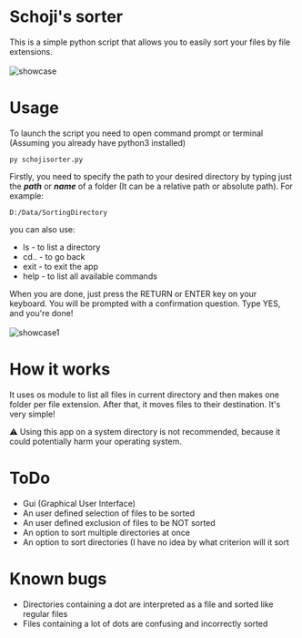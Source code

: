 # Schoji's sorter
This is a simple python script that allows you to easily sort your files by file extensions. <br/> <br/>
![showcase](https://user-images.githubusercontent.com/96655599/160683306-92e56a97-2f10-4a38-99ec-fa5cdcfa79f3.gif)

# Usage
To launch the script you need to open command prompt or terminal (Assuming you already have python3 installed)
```
py schojisorter.py
```
Firstly, you need to specify the path to your desired directory by typing just the ***path*** or ***name*** of a folder (It can be a relative path or absolute path). For example:
```
D:/Data/SortingDirectory
```
you can also use:
* ls - to list a directory
* cd.. - to go back
* exit - to exit the app
* help - to list all available commands

When you are done, just press the RETURN or ENTER key on your keyboard. You will be prompted with a confirmation question. Type YES, and you're done! <br/> <br/>
![showcase1](https://user-images.githubusercontent.com/96655599/160690025-5f6d3088-e480-41b5-ab09-d86b21f0e114.gif)
# How it works
It uses os module to list all files in current directory and then makes one folder per file extension. After that, it moves files to their destination. It's very simple!

:warning: Using this app on a system directory is not recommended, because it could potentially harm your operating system.

# ToDo
* Gui (Graphical User Interface)
* An user defined selection of files to be sorted
* An user defined exclusion of files to be NOT sorted
* An option to sort multiple directories at once
* An option to sort directories (I have no idea by what criterion will it sort
# Known bugs
* Directories containing a dot are interpreted as a file and sorted like regular files
* Files containing a lot of dots are confusing and incorrectly sorted
